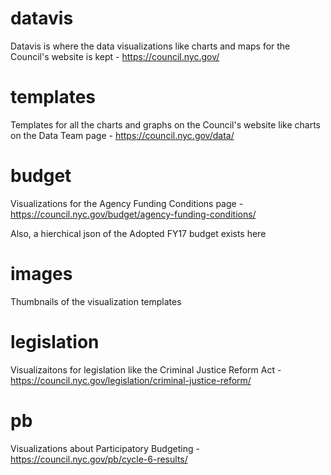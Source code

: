 # datavis
Datavis is where the data visualizations like charts and maps for the Council's website is kept - https://council.nyc.gov/

# templates
Templates for all the charts and graphs on the Council's website like charts on the Data Team page - https://council.nyc.gov/data/

# budget
Visualizations for the Agency Funding Conditions page - https://council.nyc.gov/budget/agency-funding-conditions/

Also, a hierchical json of the Adopted FY17 budget exists here

# images
Thumbnails of the visualization templates

# legislation
Visualizaitons for legislation like the Criminal Justice Reform Act - https://council.nyc.gov/legislation/criminal-justice-reform/

# pb
Visualizations about Participatory Budgeting -  https://council.nyc.gov/pb/cycle-6-results/



